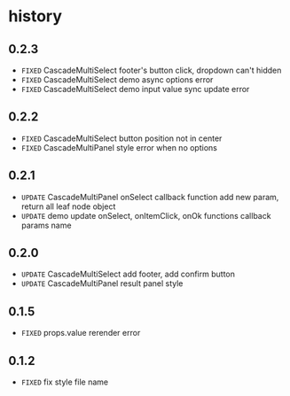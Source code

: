 # history

## 0.2.3

* `FIXED` CascadeMultiSelect footer's button click, dropdown can't hidden
* `FIXED` CascadeMultiSelect demo async options error
* `FIXED` CascadeMultiSelect demo input value sync update error

## 0.2.2

* `FIXED` CascadeMultiSelect button position not in center
* `FIXED` CascadeMultiPanel style error when no options

## 0.2.1

* `UPDATE` CascadeMultiPanel onSelect callback function add new param, return all leaf node object
* `UPDATE` demo update onSelect, onItemClick, onOk functions callback params name

## 0.2.0

* `UPDATE` CascadeMultiSelect add footer, add confirm button
* `UPDATE` CascadeMultiPanel result panel style

## 0.1.5

* `FIXED` props.value rerender error

## 0.1.2

* `FIXED` fix style file name
